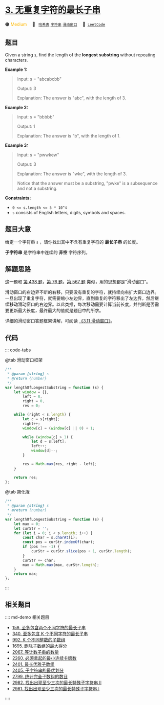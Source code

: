 # [3. 无重复字符的最长子串](https://leetcode.com/problems/longest-substring-without-repeating-characters)

🟠 <font color=#ffb800>Medium</font>&emsp; 🔖&ensp; [`哈希表`](/leetcode/outline/tag/hash-table.md) [`字符串`](/leetcode/outline/tag/string.md) [`滑动窗口`](/leetcode/outline/tag/sliding-window.md)&emsp; 🔗&ensp;[`LeetCode`](https://leetcode.com/problems/longest-substring-without-repeating-characters/)

## 题目

Given a string `s`, find the length of the **longest** **substring** without repeating characters.

**Example 1:**

> Input: s = "abcabcbb"
>
> Output: 3
>
> Explanation: The answer is "abc", with the length of 3.

**Example 2:**

> Input: s = "bbbbb"
>
> Output: 1
>
> Explanation: The answer is "b", with the length of 1.

**Example 3:**

> Input: s = "pwwkew"
>
> Output: 3
>
> Explanation: The answer is "wke", with the length of 3.
>
> Notice that the answer must be a substring, "pwke" is a subsequence and not a substring.

**Constraints:**

- `0 <= s.length <= 5 * 10^4`
- `s` consists of English letters, digits, symbols and spaces.

## 题目大意

给定一个字符串 `s` ，请你找出其中不含有重复字符的 **最长子串** 的长度。

**子字符串** 是字符串中连续的 **非空** 字符序列。

## 解题思路

这一题和 [第 438 题](./0438.md)，[第 76 题](./0076.md)，[第 567 题](./0567.md) 类似，用的思想都是"滑动窗口"。

滑动窗口的右边界不断的右移，只要没有重复的字符，就持续向右扩大窗口边界。一旦出现了重复字符，就需要缩小左边界，直到重复的字符移出了左边界，然后继续移动滑动窗口的右边界。以此类推，每次移动需要计算当前长度，并判断是否需要更新最大长度，最终最大的值就是题目中的所求。

详细的滑动窗口答题框架讲解，可阅读 [《3.11 滑动窗口》](../algorithm/slide_window.md)。

## 代码

::: code-tabs

@tab 滑动窗口框架

```javascript
/**
 * @param {string} s
 * @return {number}
 */
var lengthOfLongestSubstring = function (s) {
	let window = {},
		left = 0,
		right = 0,
		res = 0;

	while (right < s.length) {
		let c = s[right];
		right++;
		window[c] = (window[c] || 0) + 1;

		while (window[c] > 1) {
			let d = s[left];
			left++;
			window[d]--;
		}

		res = Math.max(res, right - left);
	}

	return res;
};
```

@tab 简化版

```javascript
/**
 * @param {string} s
 * @return {number}
 */
var lengthOfLongestSubstring = function (s) {
	let max = 0;
	let curStr = '';
	for (let i = 0; i < s.length; i++) {
		const char = s.charAt(i);
		const pos = curStr.indexOf(char);
		if (pos !== -1) {
			curStr = curStr.slice(pos + 1, curStr.length);
		}
		curStr += char;
		max = Math.max(max, curStr.length);
	}
	return max;
};
```

:::

## 相关题目

:::: md-demo 相关题目
- [159. 至多包含两个不同字符的最长子串](https://leetcode.com/problems/longest-substring-with-at-most-two-distinct-characters)
- [340. 至多包含 K 个不同字符的最长子串](https://leetcode.com/problems/longest-substring-with-at-most-k-distinct-characters)
- [992. K 个不同整数的子数组](https://leetcode.com/problems/subarrays-with-k-different-integers)
- [1695. 删除子数组的最大得分](https://leetcode.com/problems/maximum-erasure-value)
- [2067. 等计数子串的数量](https://leetcode.com/problems/number-of-equal-count-substrings)
- [2260. 必须拿起的最小连续卡牌数](./2260.md)
- [2401. 最长优雅子数组](https://leetcode.com/problems/longest-nice-subarray)
- [2405. 子字符串的最优划分](https://leetcode.com/problems/optimal-partition-of-string)
- [2799. 统计完全子数组的数目](https://leetcode.com/problems/count-complete-subarrays-in-an-array)
- [2982. 找出出现至少三次的最长特殊子字符串 II](https://leetcode.com/problems/find-longest-special-substring-that-occurs-thrice-ii)
- [2981. 找出出现至少三次的最长特殊子字符串 I](https://leetcode.com/problems/find-longest-special-substring-that-occurs-thrice-i)

::::

